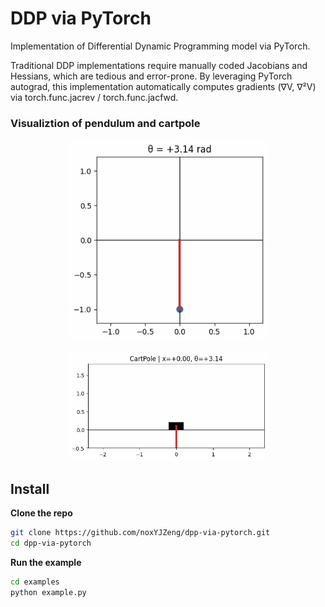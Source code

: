 # DDP via PyTorch
Implementation of Differential Dynamic Programming model via PyTorch.
 
Traditional DDP implementations require manually coded Jacobians and Hessians, which are tedious and error-prone. By leveraging PyTorch autograd, this implementation automatically computes gradients (∇V, ∇²V) via torch.func.jacrev / torch.func.jacfwd.

### Visualiztion of pendulum and cartpole
<p align="center">
  <img src="pendulum.gif" width="320" alt="Pendulum swing-up">
</p>

<p align="center">
  <img src="cartpole_ddp.gif" width="320" alt="CartPole DDP">
</p>


## Install

 **Clone the repo**
   ```bash
   git clone https://github.com/noxYJZeng/dpp-via-pytorch.git
   cd dpp-via-pytorch
   ```
  
**Run the example**
   ```bash
   cd examples
   python example.py
   ```

